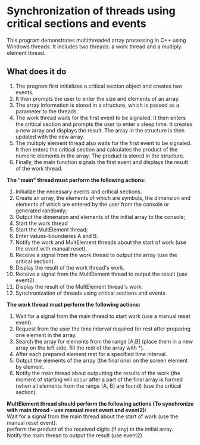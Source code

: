 # Synchronization of threads using critical sections and events

This program demonstrates multithreaded array processing in C++ using Windows threads. It includes two threads: a work thread and a multiply element thread.

## What does it do

1. The program first initializes a critical section object and creates two events.
2. It then prompts the user to enter the size and elements of an array.
3. The array information is stored in a structure, which is passed as a parameter to the threads.
4. The work thread waits for the first event to be signaled. It then enters the critical section and prompts the user to enter a sleep time. It creates a new array and displays the result. The array in the structure is then updated with the new array.
5. The multiply element thread also waits for the first event to be signaled. It then enters the critical section and calculates the product of the numeric elements in the array. The product is stored in the structure.
6. Finally, the main function signals the first event and displays the result of the work thread.

**The "main" thread must perform the following actions:** 
1) Initialize the necessary events and critical sections.  
2) Create an array, the elements of which are symbols, the dimension and elements of which are entered by the user from the console or generated randomly;  
3) Output the dimension and elements of the initial array to the console;  
4) Start the work thread  
5) Start the MultElement thread;  
6) Enter values-boundaries A and B.  
7) Notify the work and MultElement threads about the start of work (use the event with manual reset).
8) Receive a signal from the work thread to output the array (use the critical section).
9) Display the result of the work thread's work.
10) Receive a signal from the MultElement thread to output the result (use event2).
11) Display the result of the MultElement thread's work.
12) Synchronization of threads using critical sections and events

**The work thread must perform the following actions:**  
1) Wait for a signal from the main thread to start work (use a manual reset event).  
2) Request from the user the time interval required for rest after preparing one element in the array.  
3) Search the array for elements from the range [A,B] (place them in a new array on the left side, fill the rest of the array with *).  
4) After each prepared element rest for a specified time interval.  
5) Output the elements of the array (the final one) on the screen element by element.  
6) Notify the main thread about outputting the results of the work (the moment of starting will occur after a part of the final array is formed (when all elements from the range [A, B] are found) (use the critical section).

**MultElement thread should perform the following actions (To synchronize with main thread - use manual reset event and event2):**  
Wait for a signal from the main thread about the start of work (use the manual reset event).  
perform the product of the received digits (if any) in the initial array.  
Notify the main thread to output the result (use event2).   
